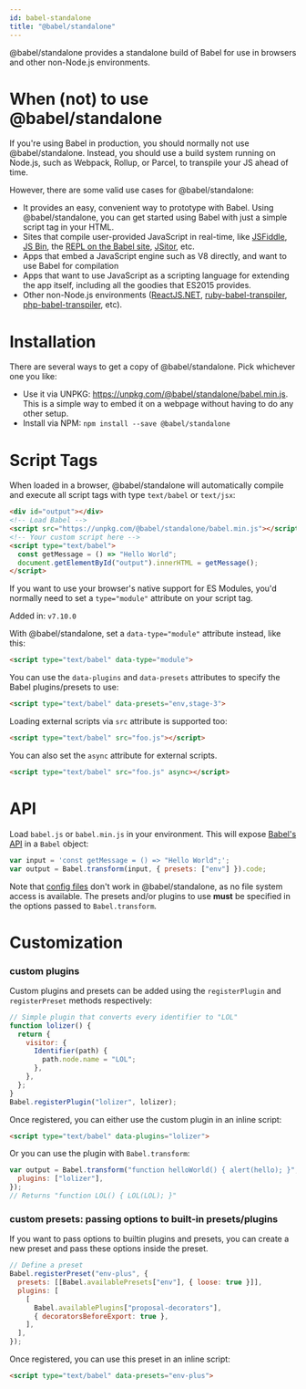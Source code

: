 ```yaml
---
id: babel-standalone
title: "@babel/standalone"
---
```


@babel/standalone provides a standalone build of Babel for use in browsers and other non-Node.js environments.

# When (not) to use @babel/standalone

If you're using Babel in production, you should normally not use @babel/standalone. Instead, you should use a build system running on Node.js, such as Webpack, Rollup, or Parcel, to transpile your JS ahead of time.

However, there are some valid use cases for @babel/standalone:

- It provides an easy, convenient way to prototype with Babel. Using @babel/standalone, you can get started using Babel with just a simple script tag in your HTML.
- Sites that compile user-provided JavaScript in real-time, like [JSFiddle](https://jsfiddle.net/), [JS Bin](https://jsbin.com/), the [REPL on the Babel site](http://babeljs.io/repl/), [JSitor](https://jsitor.com), etc.
- Apps that embed a JavaScript engine such as V8 directly, and want to use Babel for compilation
- Apps that want to use JavaScript as a scripting language for extending the app itself, including all the goodies that ES2015 provides.
- Other non-Node.js environments ([ReactJS.NET](http://reactjs.net/), [ruby-babel-transpiler](https://github.com/babel/ruby-babel-transpiler), [php-babel-transpiler](https://github.com/talyssonoc/php-babel-transpiler), etc).

# Installation

There are several ways to get a copy of @babel/standalone. Pick whichever one you like:

- Use it via UNPKG: https://unpkg.com/@babel/standalone/babel.min.js. This is a simple way to embed it on a webpage without having to do any other setup.
- Install via NPM: `npm install --save @babel/standalone`

# Script Tags

When loaded in a browser, @babel/standalone will automatically compile and execute all script tags with type `text/babel` or `text/jsx`:

```html
<div id="output"></div>
<!-- Load Babel -->
<script src="https://unpkg.com/@babel/standalone/babel.min.js"></script>
<!-- Your custom script here -->
<script type="text/babel">
  const getMessage = () => "Hello World";
  document.getElementById("output").innerHTML = getMessage();
</script>
```

If you want to use your browser's native support for ES Modules, you'd normally need to set a `type="module"` attribute on your script tag.

Added in: `v7.10.0`

With @babel/standalone, set a `data-type="module"` attribute instead, like this:

```html
<script type="text/babel" data-type="module">
```

You can use the `data-plugins` and `data-presets` attributes to specify the Babel plugins/presets to use:

```html
<script type="text/babel" data-presets="env,stage-3">
```

Loading external scripts via `src` attribute is supported too:

```html
<script type="text/babel" src="foo.js"></script>
```

You can also set the `async` attribute for external scripts.

```html
<script type="text/babel" src="foo.js" async></script>
```

# API

Load `babel.js` or `babel.min.js` in your environment. This will expose [Babel's API](http://babeljs.io/docs/usage/api/) in a `Babel` object:

```js title="JavaScript"
var input = 'const getMessage = () => "Hello World";';
var output = Babel.transform(input, { presets: ["env"] }).code;
```

Note that [config files](config-files.md) don't work in @babel/standalone, as no file system access is available. The presets and/or plugins to use **must** be specified in the options passed to `Babel.transform`.

# Customization

### custom plugins

Custom plugins and presets can be added using the `registerPlugin` and `registerPreset` methods respectively:

```js title="JavaScript"
// Simple plugin that converts every identifier to "LOL"
function lolizer() {
  return {
    visitor: {
      Identifier(path) {
        path.node.name = "LOL";
      },
    },
  };
}
Babel.registerPlugin("lolizer", lolizer);
```

Once registered, you can either use the custom plugin in an inline script:

```html
<script type="text/babel" data-plugins="lolizer">
```

Or you can use the plugin with `Babel.transform`:

```js title="JavaScript"
var output = Babel.transform("function helloWorld() { alert(hello); }", {
  plugins: ["lolizer"],
});
// Returns "function LOL() { LOL(LOL); }"
```

### custom presets: passing options to built-in presets/plugins

If you want to pass options to builtin plugins and presets, you can create a new preset and pass these options inside the preset.

```js title="JavaScript"
// Define a preset
Babel.registerPreset("env-plus", {
  presets: [[Babel.availablePresets["env"], { loose: true }]],
  plugins: [
    [
      Babel.availablePlugins["proposal-decorators"],
      { decoratorsBeforeExport: true },
    ],
  ],
});
```

Once registered, you can use this preset in an inline script:

```html
<script type="text/babel" data-presets="env-plus">
```
